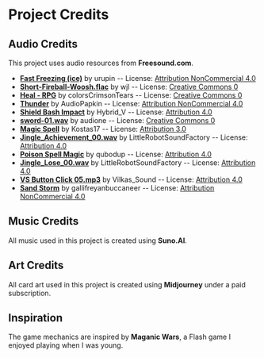# Project Credits

## Audio Credits

This project uses audio resources from **Freesound.com**.

- **[Fast Freezing (ice)](https://freesound.org/s/192415/)** by urupin -- License: [Attribution NonCommercial 4.0](https://creativecommons.org/licenses/by-nc/4.0/)
- **[Short-Fireball-Woosh.flac](https://freesound.org/s/267887/)** by wjl -- License: [Creative Commons 0](https://creativecommons.org/publicdomain/zero/1.0/)
- **[Heal - RPG](https://freesound.org/s/562292/)** by colorsCrimsonTears -- License: [Creative Commons 0](https://creativecommons.org/publicdomain/zero/1.0/)
- **[Thunder](https://freesound.org/s/712017/)** by AudioPapkin -- License: [Attribution NonCommercial 4.0](https://creativecommons.org/licenses/by-nc/4.0/)
- **[Shield Bash Impact](https://freesound.org/s/319590/)** by Hybrid_V -- License: [Attribution 4.0](https://creativecommons.org/licenses/by/4.0/)
- **[sword-01.wav](https://freesound.org/s/52458/)** by audione -- License: [Creative Commons 0](https://creativecommons.org/publicdomain/zero/1.0/)
- **[Magic Spell](https://freesound.org/s/542825/)** by Kostas17 -- License: [Attribution 3.0](https://creativecommons.org/licenses/by/3.0/)
- **[Jingle_Achievement_00.wav](https://freesound.org/s/270404/)** by LittleRobotSoundFactory -- License: [Attribution 4.0](https://creativecommons.org/licenses/by/4.0/)
- **[Poison Spell Magic](https://freesound.org/s/219566/)** by qubodup -- License: [Attribution 4.0](https://creativecommons.org/licenses/by/4.0/)
- **[Jingle_Lose_00.wav](https://freesound.org/s/270467/)** by LittleRobotSoundFactory -- License: [Attribution 4.0](https://creativecommons.org/licenses/by/4.0/)
- **[VS Button Click 05.mp3](https://freesound.org/s/707042/)** by Vilkas_Sound -- License: [Attribution 4.0](https://creativecommons.org/licenses/by/4.0/)
- **[Sand Storm](https://freesound.org/s/426560/)** by gallifreyanbuccaneer -- License: [Attribution NonCommercial 4.0](https://creativecommons.org/licenses/by-nc/4.0/)

## Music Credits

All music used in this project is created using **Suno.AI**.

## Art Credits

All card art used in this project is created using **Midjourney** under a paid subscription.

## Inspiration

The game mechanics are inspired by **Maganic Wars**, a Flash game I enjoyed playing when I was young.